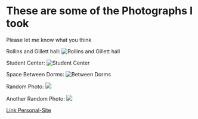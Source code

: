 
# These are some of the Photographs I took
Please let me know what you think

Rollins and Gillett hall:
![Rollins and Gillett hall](https://mail.google.com/mail/u/0?ui=2&ik=704a3a243f&attid=0.1&permmsgid=msg-a:r-9169294550105932458&th=17ca4a4b1ab7c826&view=fimg&fur=ip&sz=s0-l75-ft&attbid=ANGjdJ-FrefSxABCVZbZiDcw7DLt8jd_qY7bjO76PXSGU6k_BrPuS3lh72UF9BB3spVP4wzLYuzx347Kut3xgAfCkJhnM4kV9dnDhkckJzi3ltjN3U842FELJ802AyY&disp=emb&realattid=ii_kv1etar00)

Student Center:
![Student Center](https://mail.google.com/mail/u/0?ui=2&ik=704a3a243f&attid=0.7&permmsgid=msg-a:r-5370911072836437773&th=17ca4a90bcbcaa64&view=fimg&fur=ip&sz=s0-l75-ft&attbid=ANGjdJ9ktpkfHMNLCsx5mheNF-Ax23kYWHkDFnNuXcpZzG7nBnJDJw2noZJJpVWV37ej0_k2-53uJrRsuu-_t_TCpULlXY2cgPeuU6f5JBwx7jaB3yx5CsdV1oIrV7k&disp=emb&realattid=ii_kv1fjmas6)


Space Between Dorms:
![Between Dorms](https://mail.google.com/mail/u/0?ui=2&ik=704a3a243f&attid=0.6&permmsgid=msg-a:r-5370911072836437773&th=17ca4a90bcbcaa64&view=fimg&fur=ip&sz=s0-l75-ft&attbid=ANGjdJ8OOCjAezUmhotiz7PBbOaAGxF9WofBs7pW6Gc9IfcwHKKCPW_9hwaR5QCSHD1hR6L_rzrKuB_S8Su0CCE7RRRDsNRHxZOLt-yd0EtQext7RisWlREUm_aDVJU&disp=emb&realattid=ii_kv1fjgwr5)

Random Photo:
![](https://mail.google.com/mail/u/0?ui=2&ik=704a3a243f&attid=0.2&permmsgid=msg-a:r-9169294550105932458&th=17ca4a4b1ab7c826&view=fimg&fur=ip&sz=s0-l75-ft&attbid=ANGjdJ-LTMSRcf3VTt9yiqHPv8uVhJBHJezcOf9j6CxZ1MI4qWxSDw-q8OZCmXZ90edS9kq98H6PP7aENLegD9P_7G9wQOYSYl6IvDQWhTDa5Po3bIvPxK9ci7-DVsE&disp=emb&realattid=ii_kv1fclbj1)

Another Random Photo:
![](https://mail.google.com/mail/u/0?ui=2&ik=704a3a243f&attid=0.5&permmsgid=msg-a:r-9169294550105932458&th=17ca4a4b1ab7c826&view=fimg&fur=ip&sz=s0-l75-ft&attbid=ANGjdJ8ulWKmr5eMe32sKbBUy90i6HU9D-UiVJau5jlR14wcDsDK16WYJT3-KysCRF4-tuFjFLUL68q2fjgLwg-4JYMVP6gIOJ8mdLmVPYpsEXDsoK0NAhgtSDO6_HI&disp=emb&realattid=ii_kv1fdbde4)

[Link Personal-Site](README.md)
